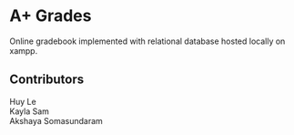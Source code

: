 # A+ Grades

 Online gradebook implemented with relational database hosted locally on xampp.

 ## Contributors

 Huy Le  
 Kayla Sam  
 Akshaya Somasundaram

